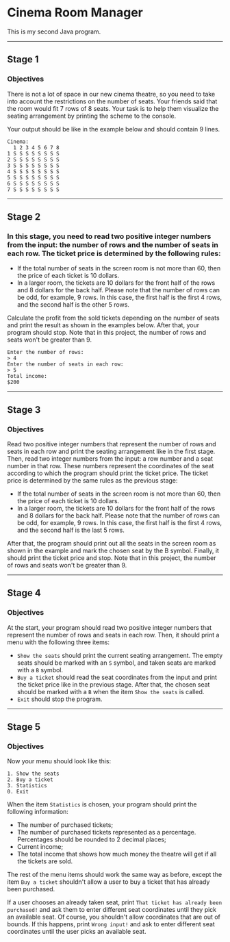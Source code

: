 # Cinema Room Manager
This is my second Java program.

---

## Stage 1
### Objectives
There is not a lot of space in our new cinema theatre, so you need to take into account the restrictions on the number of seats. Your friends said that the room would fit 7 rows of 8 seats. Your task is to help them visualize the seating arrangement by printing the scheme to the console.

Your output should be like in the example below and should contain 9 lines.

```
Cinema:
  1 2 3 4 5 6 7 8
1 S S S S S S S S
2 S S S S S S S S
3 S S S S S S S S
4 S S S S S S S S
5 S S S S S S S S
6 S S S S S S S S
7 S S S S S S S S
```

---

## Stage 2
### In this stage, you need to read two positive integer numbers from the input: the number of rows and the number of seats in each row. The ticket price is determined by the following rules:

* If the total number of seats in the screen room is not more than 60, then the price of each ticket is 10 dollars.
* In a larger room, the tickets are 10 dollars for the front half of the rows and 8 dollars for the back half. Please note that the number of rows can be odd, for example, 9 rows. In this case, the first half is the first 4 rows, and the second half is the other 5 rows.

Calculate the profit from the sold tickets depending on the number of seats and print the result as shown in the examples below. After that, your program should stop. Note that in this project, the number of rows and seats won't be greater than 9.

```
Enter the number of rows:
> 4
Enter the number of seats in each row:
> 5
Total income:
$200
```

---

## Stage 3
### Objectives

Read two positive integer numbers that represent the number of rows and seats in each row and print the seating arrangement like in the first stage. Then, read two integer numbers from the input: a row number and a seat number in that row. These numbers represent the coordinates of the seat according to which the program should print the ticket price. The ticket price is determined by the same rules as the previous stage:

* If the total number of seats in the screen room is not more than 60, then the price of each ticket is 10 dollars.
* In a larger room, the tickets are 10 dollars for the front half of the rows and 8 dollars for the back half. Please note that the number of rows can be odd, for example, 9 rows. In this case, the first half is the first 4 rows, and the second half is the last 5 rows.

After that, the program should print out all the seats in the screen room as shown in the example and mark the chosen seat by the B symbol. Finally, it should print the ticket price and stop. Note that in this project, the number of rows and seats won't be greater than 9.

---

## Stage 4
### Objectives

At the start, your program should read two positive integer numbers that represent the number of rows and seats in each row. Then, it should print a menu with the following three items:

* `Show the seats` should print the current seating arrangement. The empty seats should be marked with an `S` symbol, and taken seats are marked with a `B` symbol.
* `Buy a ticket` should read the seat coordinates from the input and print the ticket price like in the previous stage. After that, the chosen seat should be marked with a `B` when the item `Show the seats` is called.
* `Exit` should stop the program.

---

## Stage 5
### Objectives

Now your menu should look like this:

```
1. Show the seats
2. Buy a ticket
3. Statistics
0. Exit
```

When the item `Statistics` is chosen, your program should print the following information:

* The number of purchased tickets;
* The number of purchased tickets represented as a percentage. Percentages should be rounded to 2 decimal places;
* Current income;
* The total income that shows how much money the theatre will get if all the tickets are sold.

The rest of the menu items should work the same way as before, except the item `Buy a ticket` shouldn't allow a user to buy a ticket that has already been purchased.

If a user chooses an already taken seat, print `That ticket has already been purchased!` and ask them to enter different seat coordinates until they pick an available seat. Of course, you shouldn't allow coordinates that are out of bounds. If this happens, print `Wrong input!` and ask to enter different seat coordinates until the user picks an available seat.
